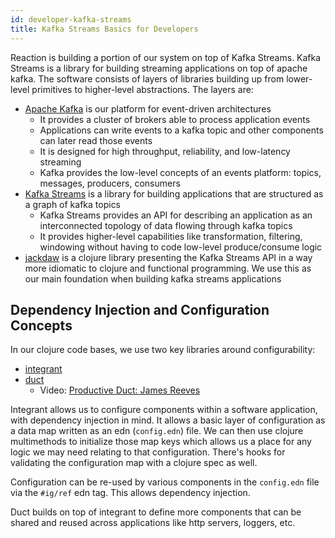 ```yaml
---
id: developer-kafka-streams
title: Kafka Streams Basics for Developers
---
```


Reaction is building a portion of our system on top of Kafka Streams. Kafka Streams is a library for building streaming applications on top of apache kafka. The software consists of layers of libraries building up from lower-level primitives to higher-level abstractions. The layers are:

- [Apache Kafka](https://kafka.apache.org/documentation/) is our platform for event-driven architectures
  - It provides a cluster of brokers able to process application events
  - Applications can write events to a kafka topic and other components can later read those events
  - It is designed for high throughput, reliability, and low-latency streaming
  - Kafka provides the low-level concepts of an events platform: topics, messages, producers, consumers
- [Kafka Streams](https://kafka.apache.org/24/documentation/streams/developer-guide/) is a library for building applications that are structured as a graph of kafka topics
  - Kafka Streams provides an API for describing an application as an interconnected topology of data flowing through kafka topics
  - It provides higher-level capabilities like transformation, filtering, windowing without having to code low-level produce/consume logic
- [jackdaw](https://github.com/FundingCircle/jackdaw) is a clojure library presenting the Kafka Streams API in a way more idiomatic to clojure and functional programming. We use this as our main foundation when building kafka streams applications


## Dependency Injection and Configuration Concepts

In our clojure code bases, we use two key libraries around configurability:

- [integrant](https://github.com/weavejester/integrant)
- [duct](https://github.com/duct-framework/duct)
  - Video: [Productive Duct: James Reeves](https://www.youtube.com/watch?v=IVnBW2mT7Po)

Integrant allows us to configure components within a software application, with dependency injection in mind. It allows a basic layer of configuration as a data map written as an edn (`config.edn`) file. We can then use clojure multimethods to initialize those map keys which allows us a place for any logic we may need relating to that configuration. There's hooks for validating the configuration map with a clojure spec as well.

Configuration can be re-used by various components in the `config.edn` file via the `#ig/ref` edn tag. This allows dependency injection.

Duct builds on top of integrant to define more components that can be shared and reused across applications like http servers, loggers, etc.
